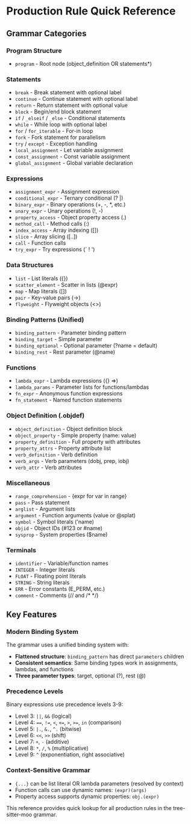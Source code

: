 # Production Rule Quick Reference

## Grammar Categories

### Program Structure
- `program` - Root node (object_definition OR statements*)

### Statements
- `break` - Break statement with optional label
- `continue` - Continue statement with optional label  
- `return` - Return statement with optional value
- `block` - Begin/end block statement
- `if` / `_elseif` / `_else` - Conditional statements
- `while` - While loop with optional label
- `for` / `for_iterable` - For-in loop
- `fork` - Fork statement for parallelism
- `try` / `except` - Exception handling
- `local_assignment` - Let variable assignment
- `const_assignment` - Const variable assignment
- `global_assignment` - Global variable declaration

### Expressions  
- `assignment_expr` - Assignment expression
- `conditional_expr` - Ternary conditional (? |)
- `binary_expr` - Binary operations (+, -, *, etc.)
- `unary_expr` - Unary operations (!, -)
- `property_access` - Object property access (.)
- `method_call` - Method calls (:)
- `index_access` - Array indexing ([])
- `slice` - Array slicing ([..])
- `call` - Function calls
- `try_expr` - Try expressions (` ! ')

### Data Structures
- `list` - List literals ({})
- `scatter_element` - Scatter in lists (@expr)  
- `map` - Map literals ([])
- `pair` - Key-value pairs (->)
- `flyweight` - Flyweight objects (<>)

### Binding Patterns (Unified)
- `binding_pattern` - Parameter binding pattern
- `binding_target` - Simple parameter
- `binding_optional` - Optional parameter (?name = default)
- `binding_rest` - Rest parameter (@name)

### Functions
- `lambda_expr` - Lambda expressions ({} =>)
- `lambda_params` - Parameter lists for functions/lambdas
- `fn_expr` - Anonymous function expressions
- `fn_statement` - Named function statements

### Object Definition (.objdef)
- `object_definition` - Object definition block
- `object_property` - Simple property (name: value)
- `property_definition` - Full property with attributes
- `property_attrs` - Property attribute list
- `verb_definition` - Verb definition
- `verb_args` - Verb parameters (dobj, prep, iobj)
- `verb_attr` - Verb attributes

### Miscellaneous
- `range_comprehension` - {expr for var in range}
- `pass` - Pass statement
- `arglist` - Argument lists
- `argument` - Function arguments (value or @splat)
- `symbol` - Symbol literals ('name)
- `objid` - Object IDs (#123 or #name)
- `sysprop` - System properties ($name)

### Terminals
- `identifier` - Variable/function names
- `INTEGER` - Integer literals
- `FLOAT` - Floating point literals  
- `STRING` - String literals
- `ERR` - Error constants (E_PERM, etc.)
- `comment` - Comments (// and /* */)

## Key Features

### Modern Binding System
The grammar uses a unified binding system with:
- **Flattened structure**: `binding_pattern` has direct `parameters` children
- **Consistent semantics**: Same binding types work in assignments, lambdas, and functions
- **Three parameter types**: target, optional (?), rest (@)

### Precedence Levels
Binary expressions use precedence levels 3-9:
- Level 3: `||`, `&&` (logical)
- Level 4: `==`, `!=`, `<`, `<=`, `>`, `>=`, `in` (comparison)  
- Level 5: `|.`, `&.`, `^.` (bitwise)
- Level 6: `<<`, `>>` (shift)
- Level 7: `+`, `-` (additive)
- Level 8: `*`, `/`, `%` (multiplicative)
- Level 9: `^` (exponentiation, right associative)

### Context-Sensitive Grammar
- `{...}` can be list literal OR lambda parameters (resolved by context)
- Function calls can use dynamic names: `(expr)(args)`
- Property access supports dynamic properties: `obj.(expr)`

This reference provides quick lookup for all production rules in the tree-sitter-moo grammar.